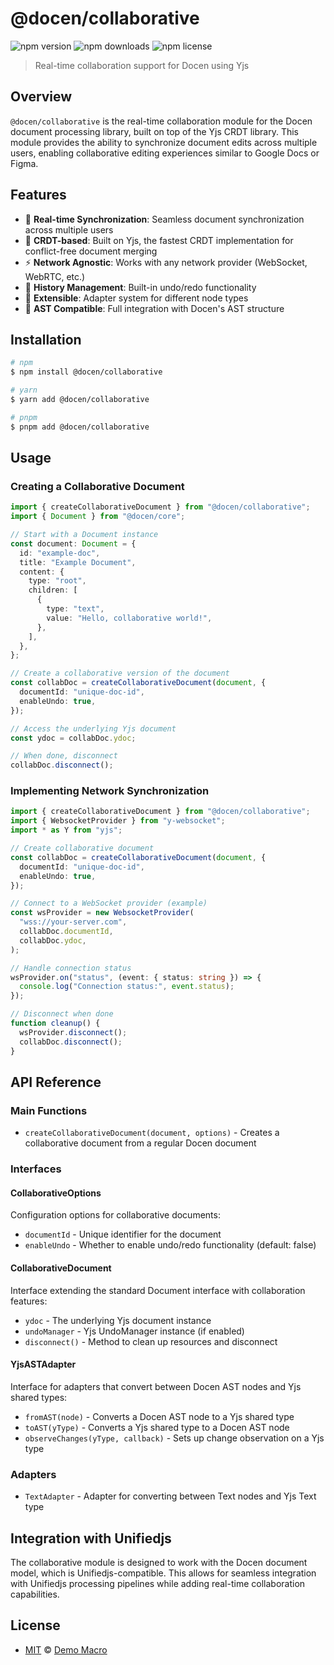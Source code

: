 # @docen/collaborative

![npm version](https://img.shields.io/npm/v/@docen/collaborative)
![npm downloads](https://img.shields.io/npm/dw/@docen/collaborative)
![npm license](https://img.shields.io/npm/l/@docen/collaborative)

> Real-time collaboration support for Docen using Yjs

## Overview

`@docen/collaborative` is the real-time collaboration module for the Docen document processing library, built on top of the Yjs CRDT library. This module provides the ability to synchronize document edits across multiple users, enabling collaborative editing experiences similar to Google Docs or Figma.

## Features

- 🔄 **Real-time Synchronization**: Seamless document synchronization across multiple users
- 🧩 **CRDT-based**: Built on Yjs, the fastest CRDT implementation for conflict-free document merging
- ⚡ **Network Agnostic**: Works with any network provider (WebSocket, WebRTC, etc.)
- 📜 **History Management**: Built-in undo/redo functionality
- 🔌 **Extensible**: Adapter system for different node types
- 🌳 **AST Compatible**: Full integration with Docen's AST structure

## Installation

```bash
# npm
$ npm install @docen/collaborative

# yarn
$ yarn add @docen/collaborative

# pnpm
$ pnpm add @docen/collaborative
```

## Usage

### Creating a Collaborative Document

```ts
import { createCollaborativeDocument } from "@docen/collaborative";
import { Document } from "@docen/core";

// Start with a Document instance
const document: Document = {
  id: "example-doc",
  title: "Example Document",
  content: {
    type: "root",
    children: [
      {
        type: "text",
        value: "Hello, collaborative world!",
      },
    ],
  },
};

// Create a collaborative version of the document
const collabDoc = createCollaborativeDocument(document, {
  documentId: "unique-doc-id",
  enableUndo: true,
});

// Access the underlying Yjs document
const ydoc = collabDoc.ydoc;

// When done, disconnect
collabDoc.disconnect();
```

### Implementing Network Synchronization

```ts
import { createCollaborativeDocument } from "@docen/collaborative";
import { WebsocketProvider } from "y-websocket";
import * as Y from "yjs";

// Create collaborative document
const collabDoc = createCollaborativeDocument(document, {
  documentId: "unique-doc-id",
  enableUndo: true,
});

// Connect to a WebSocket provider (example)
const wsProvider = new WebsocketProvider(
  "wss://your-server.com",
  collabDoc.documentId,
  collabDoc.ydoc,
);

// Handle connection status
wsProvider.on("status", (event: { status: string }) => {
  console.log("Connection status:", event.status);
});

// Disconnect when done
function cleanup() {
  wsProvider.disconnect();
  collabDoc.disconnect();
}
```

## API Reference

### Main Functions

- `createCollaborativeDocument(document, options)` - Creates a collaborative document from a regular Docen document

### Interfaces

#### CollaborativeOptions

Configuration options for collaborative documents:

- `documentId` - Unique identifier for the document
- `enableUndo` - Whether to enable undo/redo functionality (default: false)

#### CollaborativeDocument

Interface extending the standard Document interface with collaboration features:

- `ydoc` - The underlying Yjs document instance
- `undoManager` - Yjs UndoManager instance (if enabled)
- `disconnect()` - Method to clean up resources and disconnect

#### YjsASTAdapter

Interface for adapters that convert between Docen AST nodes and Yjs shared types:

- `fromAST(node)` - Converts a Docen AST node to a Yjs shared type
- `toAST(yType)` - Converts a Yjs shared type to a Docen AST node
- `observeChanges(yType, callback)` - Sets up change observation on a Yjs type

### Adapters

- `TextAdapter` - Adapter for converting between Text nodes and Yjs Text type

## Integration with Unifiedjs

The collaborative module is designed to work with the Docen document model, which is Unifiedjs-compatible. This allows for seamless integration with Unifiedjs processing pipelines while adding real-time collaboration capabilities.

## License

- [MIT](../../LICENSE) &copy; [Demo Macro](https://imst.xyz/)
